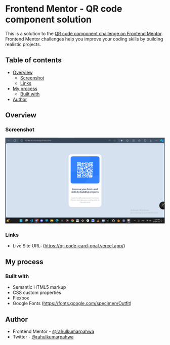 # Frontend Mentor - QR code component solution

This is a solution to the [QR code component challenge on Frontend Mentor](https://www.frontendmentor.io/challenges/qr-code-component-iux_sIO_H). Frontend Mentor challenges help you improve your coding skills by building realistic projects. 

## Table of contents

- [Overview](#overview)
  - [Screenshot](#screenshot)
  - [Links](#links)
- [My process](#my-process)
  - [Built with](#built-with)
- [Author](#author)

## Overview

### Screenshot

![](./design/Screenshot.png)

### Links

- Live Site URL: (https://qr-code-card-opal.vercel.app/)

## My process

### Built with

- Semantic HTML5 markup
- CSS custom properties
- Flexbox
- Google Fonts (https://fonts.google.com/specimen/Outfit)


## Author

- Frontend Mentor - [@rahulkumarpahwa](https://www.frontendmentor.io/profile/rahulkumarpahwa)
- Twitter - [@rahulkumarpahwa](https://www.twitter.com/rahulkumarpahwa)

